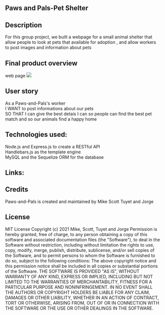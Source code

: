## Paws and Pals-Pet Shelter
## Description
For this group project, we built a webpage for a small animal shelter that allow people to look at pets that available for adoption , and allow workers to post images and information about pets

## Final product overview
web page
![](assets/images/screenshot.jpg)

## User story
As a Paws-and-Pals's worker<br>
I WANT to post informations about our pets<br>
SO THAT I can give the best detais I can so people can find the best pet match and so our animals find a happy home<br>

## Technologies used: 
Node.js and Express.js to create a RESTful API<br>
Handlebars.js as the template engine<br>
MySQL and the Sequelize ORM for the database<br>

## Links: 

## Credits
Paws-and-Pals is created and maintained by Mike Scott Tuyet and Jorge

## License
MIT License
Copyright (c) 2021  Mike, Scott, Tuyet and Jorge
Permission is hereby granted, free of charge, to any person obtaining a copy of this software and associated documentation files (the "Software"), to deal in the Software without restriction, including without limitation the rights to use, copy, modify, merge, publish, distribute, sublicense, and/or sell copies of the Software, and to permit persons to whom the Software is furnished to do so, subject to the following conditions:
The above copyright notice and this permission notice shall be included in all copies or substantial portions of the Software.
THE SOFTWARE IS PROVIDED "AS IS", WITHOUT WARRANTY OF ANY KIND, EXPRESS OR IMPLIED, INCLUDING BUT NOT LIMITED TO THE WARRANTIES OF MERCHANTABILITY, FITNESS FOR A PARTICULAR PURPOSE AND NONINFRINGEMENT. IN NO EVENT SHALL THE AUTHORS OR COPYRIGHT HOLDERS BE LIABLE FOR ANY CLAIM, DAMAGES OR OTHER LIABILITY, WHETHER IN AN ACTION OF CONTRACT, TORT OR OTHERWISE, ARISING FROM, OUT OF OR IN CONNECTION WITH THE SOFTWARE OR THE USE OR OTHER DEALINGS IN THE SOFTWARE.